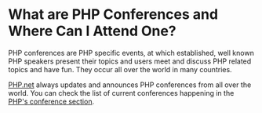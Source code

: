 # What are PHP Conferences and Where Can I Attend One?

PHP conferences are PHP specific events, at which established, well known PHP
speakers present their topics and users meet and discuss PHP related topics and
have fun. They occur all over the world in many countries.

[PHP.net](http://php.net) always updates and announces PHP conferences from all
over the world. You can check the list of current conferences happening in the
[PHP's conference section](http://php.net/conferences/index.php).
